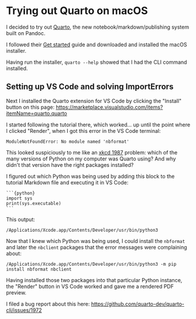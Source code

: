 # Trying out Quarto on macOS

I decided to try out [Quarto](https://quarto.org/), the new notebook/markdown/publishing system built on Pandoc.

I followed their [Get started](https://quarto.org/docs/get-started/) guide and downloaded and installed the macOS installer.

Having run the installer, `quarto --help` showed that I had the CLI command installed.

## Setting up VS Code and solving ImportErrors

Next I installed the Quarto extension for VS Code by clicking the "Install" button on this page: https://marketplace.visualstudio.com/items?itemName=quarto.quarto

I started following the tutorial there, which worked... up until the point where I clicked "Render", when I got this error in the VS Code terminal:

```
ModuleNotFoundError: No module named 'nbformat'
```

This looked suspiciously to me like an [xkcd 1987](https://xkcd.com/1987/) problem: which of the many versions of Python on my computer was Quarto using? And why didn't that version have the right packages installed?

I figured out which Python was being used by adding this block to the tutorial Markdown file and executing it in VS Code:

````
```{python}
import sys
print(sys.executable)
```
````
This output:
```
/Applications/Xcode.app/Contents/Developer/usr/bin/python3
```
Now that I knew which Python was being used, I could install the `nbformat` and later the `nbclient` packages that the error messages were complaining about:

```
/Applications/Xcode.app/Contents/Developer/usr/bin/python3 -m pip install nbformat nbclient
```

Having installed those two packages into that particular Python instance, the "Render" button in VS Code worked and gave me a rendered PDF preview.

I filed a bug report about this here: https://github.com/quarto-dev/quarto-cli/issues/1972
